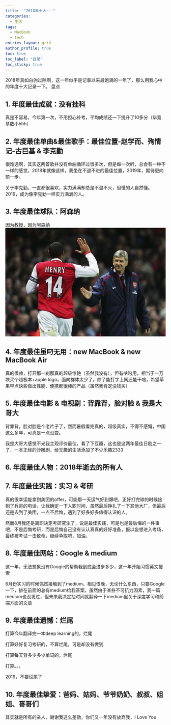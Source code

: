 ```yaml
---
title:  "2018年十大···"
categories:
  - 生活
tags: 
  - MacBook
  - tech
entries_layout: grid
author_profile: true
toc: true
toc_label: "目录"
toc_sticky: true
---
```

2018年真如白驹过隙啊，这一年似乎是记事以来最饱满的一年了，那么用我心中的年度十大记录一下。
盘点
## 1. 年度最佳成就：没有挂科
真是不容易，今年第一次，不用担心补考，平均成绩还一下提升了10多分（毕竟基数小hhh）

## 2. 年度最佳单曲&最佳歌手：最佳位置-赵学而、殉情记-古巨基 & 李克勤
很难选啊，其实这两首歌并没有单曲循环过很多次，但是每一次听，总会有一种不一样的感觉，2018年就像这样，我坐在不退不进的最佳位置，2019年，期待更向前一步。

关于李克勤，一直都很喜欢，实力满满却总是不温不火，但懂的人自然懂。2019，成为像李克勤一样实力满满的人。

## 3. 年度最佳球队：阿森纳
因为教授，因为阿森纳
![arsenal](/assets/images/2019-01-03-year-check-of-2018/t-henry-2.jpg)

## 4. 年度最佳虽叼无用：new MacBook & new MacBook Air
真的很帅，打开那一刹那真的超级惊艳（虽然我没有），但有啥叼用，相当于一万块买个超极本+apple logo，面向群体太少了。除了能打字上网还能干啥，希望苹果早点快些做出性能、便携都很棒的产品（虽然我肯定没钱买）

## 5. 年度最佳电影 & 电视剧：背靠背，脸对脸 & 我是大哥大
背靠背，脸对脸是个老片子了，然而暑假看完真的，超级真实，不得不感慨，中国这么多年，可真是一点没变。

我是大哥大感觉不光我主观评价最佳，看了下豆瓣，这也是这两年最佳日剧之一了，一本正经的沙雕剧，给无趣的生活添加了不少乐趣2333

## 6. 年度最佳人物：2018年逝去的所有人

## 7. 年度最佳实践：实习 & 考研
真的很幸运能拿到美团的offer，可能那一天运气好到爆吧，正好打完球的时候接到了兵哥的电话，让我确定一下入职时间，虽然最后挣扎了一下其他大厂，但最后还是去到了美团，一点不后悔，遇到了好多好多值得认识的人。

然而8月我还是离职决定考研究生了，说是最佳实践，可是也是最后悔的一件事吧，不是后悔考研，而是后悔自己没有认认真真的好好准备，报以妄想进入考场，最终被考试一击致命，继续争取吧，加油。

## 8. 年度最佳网站：Google & medium
这一年，无法想象没有Google的帮助我到底会进步多少，这一年开始习惯英文搜索

6月份实习的时候偶然接触到了medium，相见恨晚，无论什么东西，只要Google一下，排在前面的总有medium给我答案，虽然由于某些不可抗力因素，我一篇medium也没发过，但未来我决定抽时间就翻译一下medium里关于深度学习和前端方面的文章

## 9. 年度最佳遗憾：烂尾
打算今年翻译完一本deep learning的，烂尾

打算好好复习考研的，不算烂尾，可是却没有做到

打算每天背多少多少单词的，烂尾

打算。。。

2019，不要烂尾了

## 10. 年度最佳挚爱：爸妈、姑妈、爷爷奶奶、叔叔、姐姐、哥哥们
其实就是所有的亲人，谢谢我这么差劲，你们又一年没有放弃我，I Love You